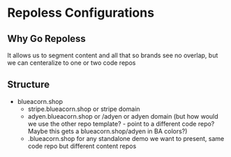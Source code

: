 # Repoless Configurations


## Why Go Repoless

It allows us to segment content and all that so brands see no overlap, but we can centeralize to one or two code repos

## Structure

* blueacorn.shop 
    * stripe.blueacorn.shop or stripe domain
    * adyen.blueacorn.shop or /adyen or adyen domain (but how would we use the other repo template? - point to a different code repo? Maybe this gets a blueacorn.shop/adyen in BA colors?)
    * <app>.blueacorn.shop for any standalone demo we want to present, same code repo but different content repos
